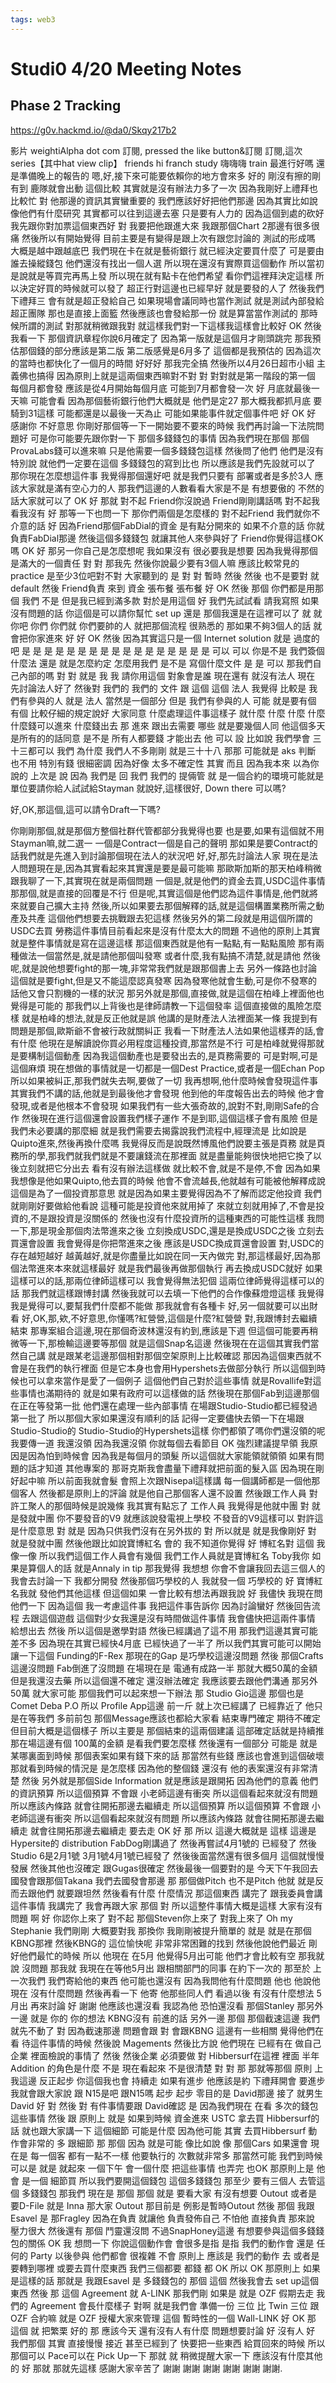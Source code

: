 ```yaml
---
tags: web3
---
```

# Studi0 4/20 Meeting Notes

## Phase 2 Tracking
https://g0v.hackmd.io/@da0/Skqy217b2


影片 weightiAlpha dot com 訂閱, pressed the like button&訂閱 訂閱,這次 series【其中hat view clip】 friends hi franch study 嗨嗨嗨 train 最進行好嗎 還是準備晚上的報告的 嗯,好,接下來可能要依賴你的地方會來多 好的 剛沒有擦的剛有到 鹿隊就會出動 這個比較 其實就是沒有辦法力多了一次 因為我剛好上禮拜也比較忙 對 他那邊的資訊其實蠻重要的 我們應該好好把他們那邊 因為其實比如說像他們有什麼研究 其實都可以往到這邊去塞 只是要有人力的 因為這個到處的砍好 我先跟你對加票這個東西好 對 我要把他跟進大來 我跟那個Chart 2那邊有很多很痛 然後所以有開始覺得 目前主要是有變得是跟上次有跟您討論的 測試的形成嗎 大概是越中跟越底巴 我們現在卡在就是藝術銀行 就已經決定要買什麼了 可是要由誰去操縱錢包 他們還沒有找出一個人選 所以現在還沒有實際買這個動作 所以當初是說就是等買完再馬上發 所以現在就有點卡在他們希望 看你們這裡拜決定這樣 所以決定好買的時候就可以發了 超正行對這邊也已經早好 就是要發的人了 然後我們下禮拜三 會有就是超正發給自己 如果現場會議同時也當作測試 就是測試內部發給超正團隊 那也是直接上面籃 然後應該也會發給那一份 就是算當當作測試的 那時候所謂的測試 對那就稍微跟我對 就這樣我們對一下這樣我這樣會比較好 OK 然後我看一下 那個資訊章程你說6月確定了 因為第一版就是這個月才剛頭跳完 那我預估那個錢的部分應該是第二版 第二版感覺是6月多了 這個都是我預估的 因為這次的當時也都快化了一個月的時間 好好好 那我完全搞 然後所以4月26日超市小組 主義佛也搞得 因為原則上就是這兩個東西嘛對不對 對 對對就是第一階段的第一個 每個月都會發 應該是從4月開始每個月底 可能到7月都會發一次 好 月底就最後一天嘛 可能會看 因為那個藝術銀行他們大概就是 他們是定27 那大概我都抓月底 要騎到31這樣 可能都還是以最後一天為止 可能如果能事件就定個事件吧 好 OK 好 感謝你 不好意思 你剛好那個等一下一開始要不要來的時候 我們再討論一下法院問題好 可是你可能要先跟你對一下 那個多錢錢包的事情 因為我們現在那個 那個ProvaLabs錢可以進來嘛 只是他需要一個多錢錢包這樣 然後問了他們 他們是沒有特別說 就他們一定要在這個 多錢錢包的寫到比也 所以應該是我們先設就可以了 那你現在怎麼想這件事 我覺得那個還好吧 就是我們只要有 部署或者是多於3人 應該大家就是滿有空心力的人 那我們這邊的人數看看大家是不是 有想要傲的 不然的話大家就可以了 OK 好 那就 對不起 Friend你沒說過 Friend剛剛講話嗎 對不起我看我沒有 好 那等一下也問一下 那你們兩個是怎麼樣的 對不起Friend 我們就你不介意的話 好 因為Friend那個FabDial的資金 是有點分開來的 如果不介意的話 你就負責FabDial那邊 然後這個多錢錢包 就讓其他人來參與好了 Friend你覺得這樣OK嗎 OK 好 那另一你自己是怎麼想呢 我如果沒有 很必要我是想要 因為我覺得那個是滿大的一個責任 對 對 那我先 然後你說最少要有3個人嘛 應該比較常見的 practice 是至少3位吧對不對 大家聽到的 是 對 對 暫時 然後 然後 也不是要對 就 default 然後 Friend負責 來到 資金 張布餐 張布餐 好 OK 然後 那個 你們都是用那個 我們 不是 但是我已經到滿多款 對於是用這個 好 我們先試試看 請我寫照 如果沒有問題的話 你這個是可以請你幫忙 set up 還是 那個我還是在這裡可以了 就 就你吧 你們 你們就 你們要帥的人 就把那個流程 很熟悉的 那如果不夠3個人的話 就會把你家進來 好 好 OK 然後 因為其實這只是一個 Internet solution 就是 過度的吧 是 是 是 是 是 是 是 是 是 是 是 是 是 是 是 是 是 可以 可以 你是不是 我們簽個什麼法 還是 就是怎麼約定 怎麼用我們 是不是 寫個什麼文件 是 是 可以 那我們自己內部的嗎 對 對 就是 我 我 請你用這個 對象會是誰 現在還有 就沒有法人 現在 先討論法人好了 然後對 我們的 我們的 文件 跟 這個 這個 法人 我覺得 比較是 我們有參與的人 就是 法人 當然是一個部分 但是 我們有參與的人 可能 就是要有個 有個 比較仔細的規定說好 大家同意 什麼處理這件事這樣子 就什麼 什麼 什麼 什麼 什麼錢可以進來 什麼錢出去 那 進來 跟出去需要 哪些 就是要幾個人同 他這個多天 是所有的的話同意 是不是 所有人都要錢 才能出去 他 可以 設 比如說 我們學會 三十三都可以 我們 為什麼 我們人不多剛剛 就是三十十八 那那 可能就是 aks 判斷 也不用 特別有錢 很細密調 因為好像 太多不確定性 其實 而且 因為我本來 以為你說的 上次是 說 因為 我們是 回 我們 我們的 提倆管 就 是一個合約的環境可能就是單位要請你給人試試給Stayman 就說好,這樣很好, Down there 可以嗎? 



好,OK,那這個,這可以請令Draft一下嗎? 



你剛剛那個,就是那個方整個社群代管都部分我覺得也要 也是要,如果有這個就不用Stayman嘛,就二選一 一個是Contract一個是自己的聲明 那如果是要Contract的話我們就是先進入到討論那個現在法人的狀況吧 好,好,那先討論法人家 現在是法人問題現在是,因為其實看起來其實還是要是最可能嘛 那歐斯加斯的那天柏峰稍微跟我聊了一下,其實現在就是兩個問題 一個是,就是他們的資金去買,USDC這件事情 那那個,就是直接的回覆是不行 但是呢,其實這個是他們認為這件事情是,他們就將來就要自己擴大主持 然後,所以如果要去那個解釋的話,就是這個構置業務所需之動產及共產 這個他們想要去挑戰跟去犯這樣 然後另外的第二段就是用這個所謂的USDC去買 勞務這件事情目前看起來是沒有什麼太大的問題 不過他的原則上其實就是整件事情就是寫在這邊這樣 那這個東西就是他有一點點,有一點點風險 那有兩種做法一個當然是,就是請他那個叫發寒 或者什麼,我有點搞不清楚,就是請他 然後呢,就是說他想要fight的那一塊,非常常我們就是跟那個書上去 另外一條路也討論這個就是要fight,但是又不能這麼認真發寒 因為發寒他就會生動,可是你不發寒的話他又會只割機的一樣的狀況 那另外就是那個,直接做,就是這個在柏峰上裡面他也覺得是可能的 那我們以上背後也是律師請教一下這個發率 這個直接做的風險怎麼樣 就是柏峰的想法,就是反正他就是誤 他講的是財產法人法裡面某一條 我提到有問題是那個,歐斯爺不會被行政就關糾正 我看一下財產法人法如果他這樣弄的話,會有什麼 他現在是解讀說你買必用程度這種投資,那當然是不行 可是柏峰就覺得那就是要構制這個動產 因為我這個動產也是要發出去的,是頁務需要的 可是對啊,可是這個麻煩 現在想做的事情就是一切都是一個Dest Practice,或者是一個Echan Pop 所以如果被糾正,那我們就失去啊,要做了一切 我再想啊,他什麼時候會發現這件事 其實我們不講的話,他就是到最後他才會發現 他到他的年度報告出去的時候 他才會發現,或者是他根本不會發現 如果我們有一些大張奇故的,說對不對,剛剛Safe的合作 然後現在進行這個還會設置我們樣子運作 不是到耶,這個這樣子會有風險 但是我們未必要講的那麼細 就是我們需要去揭露說我們流程中,經理流是 比如說是Quipto進來,然後再換什麼嗎 我覺得反而是說既然博風他們說要主張是頁務 就是頁務所的學,那我們就我們就是不要讓錢流在那裡面 就是盡量能夠很快地把它換了以後立刻就把它分出去 看有沒有辦法這樣做 就比較不會,就是不是停,不會 因為如果我想像是他如果Quipto,他去買的時候 他會不會流越長,他就越有可能被他解釋成說 這個是為了一個投資那意思 就是因為如果主要覺得因為不了解而認定他投資 我們就剛剛好要做給他看說 這種可能是投資他來就用掉了 來就立刻就用掉了,不會是投資的,不是跟投資是沒關係的 然後也沒有什麼投資所的這種東西的可能性這樣 我問一下,那是現金那個肉法幣進來之後 立刻換成USDC,還是是換成USDC之後 立刻去買還會設置 我會覺得是你把幣進來之後 應該是USDC換成買還會設置 對,USDC的存在越短越好 越黃越好,就是你盡量比如說在同一天內做完 對,那這樣最好,因為那個法幣進來本來就這樣最好 就是我們最後再做那個執行 再去換成USDC就好 如果這樣可以的話,那兩位律師這樣可以 我會覺得無法犯個 這兩位律師覺得這樣可以的話 那我們就這樣跟博封講 然後我就可以去填一下他們的合作像蘇燈燈這樣 我覺得我是覺得可以,要幫我們什麼都不能做 那我就會有各種卡 好,另一個就要可以出財看 好,OK,那,欸,不好意思,你懂嗎?紅營營,這個是什麼?紅營營 對,我跟博封去繼續結束 那專案組合這邊,現在那個奇波林還沒有約到,應該是下週 但這個可能要再稍微等一下,那檢輸這邊要等那個 就是這個Snap名這邊 然後現在在這個其實我們當然自己講 就是跟某老這邊那個相對那個空架原則上比較確認 那因為這個東西就不會是在我們的執行裡面 但是它本身也會用Hypershets去做部分執行 所以這個到時候也可以拿來當作是愛了一個例子 這個他們自己對於這些事情 就是Rovallife對這些事情也滿期待的 就是如果有政府可以這樣做的話 然後現在那個Fab到這邊那個在正在等發第一批 他們還在處理一些內部事情 在場跟Studio-Studio都已經發過第一批了 所以那個大家如果還沒有順利的話 記得一定要儘快去領一下在場跟Studio-Studio的 Studio-Studio的Hypershets這樣 你們都領了嗎你們還沒領的呢 我要傳一道 我還沒領 因為我還沒領 你就每個去看節目 OK 強烈建議提早領 我原因是因為怕到時候會 因為我是每個月的頭髮 所以這個就大家能領就領領 如果有問題的話才知道 其他專案的 那哥克斯我會盡量下禮拜就把前面的髮入區 因為現在剛好起中嘛 所以前面我就會髮 會照上次跟Nisepal這樣講 每一個講師都是一個他那個客人 然後都是原則上的評論 就是他自己那個客人還不設置 然後跟工作人員 對許工聚人的那個時候是說幾條 我其實有點忘了 工作人員 我覺得是他就中團 對 就是發就中團 你不要發音的V9 就應該說發電視上學校 不發音的V9這樣可以 對許這是什麼意思 對 就是 因為只供我們沒有在另外拔的 對 所以就是 就是我像剛好 對 就是發就中團 然後他跟比如說寶博紅名 會的 我不知道你覺得 好 博紅名對 這個 我像一像 所以我們這個工作人員會有幾個 我們工作人員就是寶博紅名 Toby我你 如果是算個人的話 就是Annaly in tip 那我覺得 我想想 你會不會讓我回去這三個人的 我會去討論一下 我都分開發 然後那個巧學校的人 我就發一個 巧學校的 好 寶博紅名我就 發他們其他這樣 但這個如果 一會比較有想法再跟我說 好 我儘快 我現在問他們一下 因為這個 我一考慮這件事 我把這件事告訴你 因為討論蠻好 然後回告流程 去跟這個遊戲 這個對少女我還是沒有時間做這件事情 我會儘快把這兩件事情 給想出去 然後 所以這個是邀學對語 然後已經講過了這不用 那我們這邊其實可能差不多 因為現在其實已經快4月底 已經快過了一半了 所以我們其實可能可以開始 讓一下這個 Funding的F-Rex 那現在的Gap 是巧學校這邊沒問題 然後 那個Crafts這邊沒問題 Fab倒進了沒問題 在場現在是 電通有成路一半 那就大概50萬的金額 但是我還沒去藥 所以這個還不確定 還沒辦法確定 我應該要去跟他們溝通 那另外50萬 就大家可能 那個我們可以起來想一下辦法 那 Studio Gio這邊 那個也是 Comet Deba P.O 所以 Profile App這邊 前一斤 就上次已經講了 已經靠近了 他只是在等我們 多前前包 那個Message應該也都給大家看 結束專門確定 期待不確定 但目前大概是這個樣子 所以主要是 那個結束的這兩個建議 這部確定話就是持續推 那在場這邊有個 100萬的金額 是看我們要怎麼樣 然後還有一個部分 可能是 就是某哪裏面到時候 那個表案如果有錢下來的話 那當然有些錢 應該也會進到這個破壞 那就看到時候的情況是 是怎麼樣 因為他的整個錢 還沒有 他的表案還沒有非常清楚 然後 另外就是那個Side Information 就是應該是跟開拓 因為他們的意義 他們的資訊預算 所以這個預算 不會跟 小老師這邊有衝突 所以這個看起來就沒有問題 所以應該內條路 就會往開拓那邊去繼續走 所以這個預算 所以這個預算 不會跟 小老師這邊有衝突 所以這個看起來就沒有問題 所以應該內條路 就會往開拓那邊去繼續走 就會往開拓那邊去繼續走 要去走 OK 好 那 所以 這邊大概就是 這樣 這邊是Hypersite的 distribution FabDog剛講過了 然後再嘗試4月1號的 已經發了 然後 Studio 6是2月1號 3月1號4月1號已經發了 然後後面當然還有很多個月 這個就慢慢發展 然後其他也沒確定 跟Gugas很確定 然後最後一個要對的是 今天下午我回去 國發會跟那個Takana 我們去國發會那邊 那 那個做Pitch 也不是Pitch 他就 就是反而去跟他們 就要跟坦然 然後看有什麼 什麼情況 那這個東西 講完了 跟我委員會講這件事情 我講完了 我會再跟大家 那個 對 所以這整件事情大概是這樣 大家有沒有問題 啊 好 你認你上來了 對不起 那個Steven你上來了 對我上來了 Oh my Stephanie 我們剛剛 大概要對我 那換你 我剛剛被提升簡單的 就是 就是在那個 KBNG那裡 然後KBNG的 這位愉快呢 非常非常困難的找到 然後他說他們最近 剛好他們最忙的時候 所以 他現在 在5月 他覺得5月出可能 他們才會比較有空 那我就說 沒問題 那我就 我現在在等他5月出 跟相關部門的同事 在約下一次的 那至於 上一次我們 我們寄給他的東西 他可能也還沒有 因為我問他有什麼問題 他也 他說他現在 沒有什麼問題 然後再看一下 他寄 他那些同人們 看過以後 有沒有什麼想法 5月出 再來討論 好 謝謝 他應該也還沒看 我認為他 恐怕還沒看 那個Stanley 那另外一邊 就是 你的 你的想法 KBNG沒有 前進的話 另外一邊 那個 那個截速這邊 我們就先不動了 對 因為截速那邊 問題會跟 對 會跟KBNG 這邊有一些相關 覺得他們在看 待這件事情的時候 然後說 Magements 然後比方說 他們現在 已經有在 做自己企業 裡面檢說的事情了 然後 然後企業 必須要做 對 Hibbersurf在這裡 裡面 半年 Addition 的角色是什麼 不是 現在看起來 不是很清楚 對 對 那 那就等那個 原則 上我這邊 反正起步 你這個我也會 持續走 如果有進步 他應該是約 下禮拜開會 要進步 我就會跟大家說 跟 N15是吧 跟N15嗎 起步 起步 零目的是 David那邊 接了 就男生 David 好 對 然後 對 有件事情要跟 David確認 是 因為我們現在 在看 多次的錢包 這些事情 然後 跟 原則上 就是 如果到時候 資金進來 USTC 拿去買 Hibbersurf的話 就也跟大家講一下 這個細節 可能是什麼 因為他可能 其實 去買Hibbersurf 動作會非常的 多 跟細節 那 那個 因為 就是可能 像比如說 像 那個Cars 如果還會 現在是 每一個客 都有一點不一樣 他要執行的 次數就非常多 那當然可能 我們到時候 可以是 就是 就起來 一個下午 會一個什麼 把這些事情 也弄完 也OK 那原則上是 他會 是一個 細節買 所以我們要開這個錢包 這個多錢錢包 那至少 要有三個人 去管這個 多錢錢包 那我們 現在是 那個 那個 就是 要看大家 有沒有想要 Outout 或者是 要D-File 就是 Inna 那大家 Outout 那目前是 例影是暫時Outout 然後 那個 我跟Esavel 是 那Fragley 因為在負責 就讓他 負責發佈自己 不怕他 直接負責 那來說 壓力很大 然後還有 那個 鬥靈還沒問 不過SnapHoney這邊 有想要參與這個多錢錢包的關係 OK 我 想問一下 你說這個動作會 會很多是指 是指 我們的動作會 還是 任何的 Party 以後參與 他們都會 很複雜 不會 原則上 應該是 我們的動作 去 或者是要轉到哪裡 或要去買什麼東西 我們三個都要 都錢 都 OK 所以 OK 那原則上 如果是這樣的話 那就是 我跟Esavel 是 多錢錢包的 那個 這個 然後我會去 set up這個東西 然後 那 這個 Agreement 就 A-LINK 那我們剛 如果是 就是 OZF 假期去走 我們的 Agreement 會長什麼樣子 對啊 就是我們會 準備一份 三位 比 Twin 三位 跟 OZF 合約嘛 就是 OZF 授權大家來管理 這個 暫時性的一個 Wall-LINK 好 OK 那 這個 就 把繁栗 好的 那 應該今天 還有沒有人有什麼 問題想要討論 好 沒有人 好 我們那個 其實 直接慢慢 接近 甚至已經到了 快要把一些東西 給買回來的時候 所以 那個可以 Pace可以在 Pick Up一下 那就 就 稍微提醒大家一下 應該沒有什麼其他的 好 那就 那就先這樣 感謝大家辛苦了 謝謝 謝謝 謝謝 謝謝 謝謝 謝謝. 